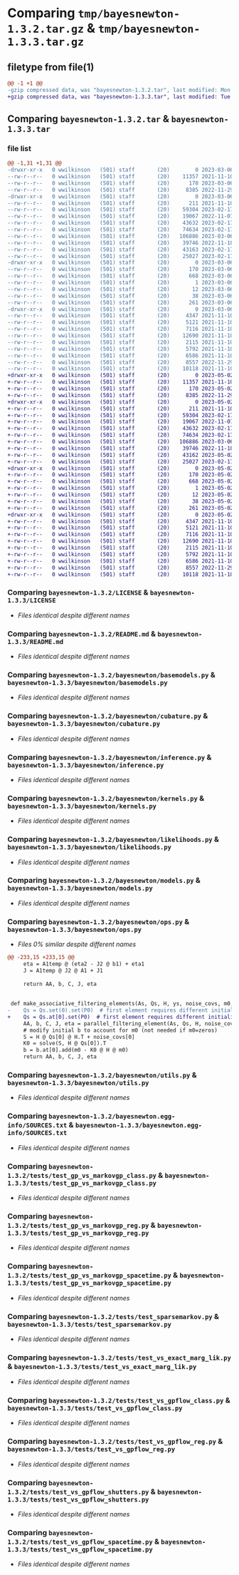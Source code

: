 # Comparing `tmp/bayesnewton-1.3.2.tar.gz` & `tmp/bayesnewton-1.3.3.tar.gz`

## filetype from file(1)

```diff
@@ -1 +1 @@
-gzip compressed data, was "bayesnewton-1.3.2.tar", last modified: Mon Mar  6 14:42:01 2023, max compression
+gzip compressed data, was "bayesnewton-1.3.3.tar", last modified: Tue May  2 20:28:16 2023, max compression
```

## Comparing `bayesnewton-1.3.2.tar` & `bayesnewton-1.3.3.tar`

### file list

```diff
@@ -1,31 +1,31 @@
-drwxr-xr-x   0 wwilkinson   (501) staff       (20)        0 2023-03-06 14:42:01.976911 bayesnewton-1.3.2/
--rw-r--r--   0 wwilkinson   (501) staff       (20)    11357 2021-11-10 15:34:42.000000 bayesnewton-1.3.2/LICENSE
--rw-r--r--   0 wwilkinson   (501) staff       (20)      170 2023-03-06 14:42:01.976776 bayesnewton-1.3.2/PKG-INFO
--rw-r--r--   0 wwilkinson   (501) staff       (20)     8385 2022-11-29 10:26:07.000000 bayesnewton-1.3.2/README.md
-drwxr-xr-x   0 wwilkinson   (501) staff       (20)        0 2023-03-06 14:42:01.974119 bayesnewton-1.3.2/bayesnewton/
--rw-r--r--   0 wwilkinson   (501) staff       (20)      211 2021-11-10 15:34:42.000000 bayesnewton-1.3.2/bayesnewton/__init__.py
--rw-r--r--   0 wwilkinson   (501) staff       (20)    59304 2023-02-17 12:56:03.000000 bayesnewton-1.3.2/bayesnewton/basemodels.py
--rw-r--r--   0 wwilkinson   (501) staff       (20)    19067 2022-11-07 13:19:06.000000 bayesnewton-1.3.2/bayesnewton/cubature.py
--rw-r--r--   0 wwilkinson   (501) staff       (20)    43632 2023-02-17 12:56:03.000000 bayesnewton-1.3.2/bayesnewton/inference.py
--rw-r--r--   0 wwilkinson   (501) staff       (20)    74634 2023-02-17 12:56:03.000000 bayesnewton-1.3.2/bayesnewton/kernels.py
--rw-r--r--   0 wwilkinson   (501) staff       (20)   106886 2023-03-06 14:39:07.000000 bayesnewton-1.3.2/bayesnewton/likelihoods.py
--rw-r--r--   0 wwilkinson   (501) staff       (20)    39746 2022-11-18 14:50:56.000000 bayesnewton-1.3.2/bayesnewton/models.py
--rw-r--r--   0 wwilkinson   (501) staff       (20)    43163 2023-02-17 12:56:03.000000 bayesnewton-1.3.2/bayesnewton/ops.py
--rw-r--r--   0 wwilkinson   (501) staff       (20)    25027 2023-02-17 12:56:03.000000 bayesnewton-1.3.2/bayesnewton/utils.py
-drwxr-xr-x   0 wwilkinson   (501) staff       (20)        0 2023-03-06 14:42:01.974650 bayesnewton-1.3.2/bayesnewton.egg-info/
--rw-r--r--   0 wwilkinson   (501) staff       (20)      170 2023-03-06 14:42:01.000000 bayesnewton-1.3.2/bayesnewton.egg-info/PKG-INFO
--rw-r--r--   0 wwilkinson   (501) staff       (20)      668 2023-03-06 14:42:01.000000 bayesnewton-1.3.2/bayesnewton.egg-info/SOURCES.txt
--rw-r--r--   0 wwilkinson   (501) staff       (20)        1 2023-03-06 14:42:01.000000 bayesnewton-1.3.2/bayesnewton.egg-info/dependency_links.txt
--rw-r--r--   0 wwilkinson   (501) staff       (20)       12 2023-03-06 14:42:01.000000 bayesnewton-1.3.2/bayesnewton.egg-info/top_level.txt
--rw-r--r--   0 wwilkinson   (501) staff       (20)       38 2023-03-06 14:42:01.976946 bayesnewton-1.3.2/setup.cfg
--rw-r--r--   0 wwilkinson   (501) staff       (20)      261 2023-03-06 14:41:11.000000 bayesnewton-1.3.2/setup.py
-drwxr-xr-x   0 wwilkinson   (501) staff       (20)        0 2023-03-06 14:42:01.976600 bayesnewton-1.3.2/tests/
--rw-r--r--   0 wwilkinson   (501) staff       (20)     4347 2021-11-10 15:34:42.000000 bayesnewton-1.3.2/tests/test_gp_vs_markovgp_class.py
--rw-r--r--   0 wwilkinson   (501) staff       (20)     5121 2021-11-10 15:34:42.000000 bayesnewton-1.3.2/tests/test_gp_vs_markovgp_reg.py
--rw-r--r--   0 wwilkinson   (501) staff       (20)     7116 2021-11-10 15:34:42.000000 bayesnewton-1.3.2/tests/test_gp_vs_markovgp_spacetime.py
--rw-r--r--   0 wwilkinson   (501) staff       (20)    12690 2021-11-10 15:34:42.000000 bayesnewton-1.3.2/tests/test_sparsemarkov.py
--rw-r--r--   0 wwilkinson   (501) staff       (20)     2115 2021-11-10 15:34:42.000000 bayesnewton-1.3.2/tests/test_vs_exact_marg_lik.py
--rw-r--r--   0 wwilkinson   (501) staff       (20)     5792 2021-11-10 15:34:42.000000 bayesnewton-1.3.2/tests/test_vs_gpflow_class.py
--rw-r--r--   0 wwilkinson   (501) staff       (20)     6586 2021-11-10 15:34:42.000000 bayesnewton-1.3.2/tests/test_vs_gpflow_reg.py
--rw-r--r--   0 wwilkinson   (501) staff       (20)     8557 2022-11-29 10:25:32.000000 bayesnewton-1.3.2/tests/test_vs_gpflow_shutters.py
--rw-r--r--   0 wwilkinson   (501) staff       (20)    10118 2021-11-10 15:34:42.000000 bayesnewton-1.3.2/tests/test_vs_gpflow_spacetime.py
+drwxr-xr-x   0 wwilkinson   (501) staff       (20)        0 2023-05-02 20:28:16.177220 bayesnewton-1.3.3/
+-rw-r--r--   0 wwilkinson   (501) staff       (20)    11357 2021-11-10 15:34:42.000000 bayesnewton-1.3.3/LICENSE
+-rw-r--r--   0 wwilkinson   (501) staff       (20)      170 2023-05-02 20:28:16.177089 bayesnewton-1.3.3/PKG-INFO
+-rw-r--r--   0 wwilkinson   (501) staff       (20)     8385 2022-11-29 10:26:07.000000 bayesnewton-1.3.3/README.md
+drwxr-xr-x   0 wwilkinson   (501) staff       (20)        0 2023-05-02 20:28:16.174918 bayesnewton-1.3.3/bayesnewton/
+-rw-r--r--   0 wwilkinson   (501) staff       (20)      211 2021-11-10 15:34:42.000000 bayesnewton-1.3.3/bayesnewton/__init__.py
+-rw-r--r--   0 wwilkinson   (501) staff       (20)    59304 2023-02-17 12:56:03.000000 bayesnewton-1.3.3/bayesnewton/basemodels.py
+-rw-r--r--   0 wwilkinson   (501) staff       (20)    19067 2022-11-07 13:19:06.000000 bayesnewton-1.3.3/bayesnewton/cubature.py
+-rw-r--r--   0 wwilkinson   (501) staff       (20)    43632 2023-02-17 12:56:03.000000 bayesnewton-1.3.3/bayesnewton/inference.py
+-rw-r--r--   0 wwilkinson   (501) staff       (20)    74634 2023-02-17 12:56:03.000000 bayesnewton-1.3.3/bayesnewton/kernels.py
+-rw-r--r--   0 wwilkinson   (501) staff       (20)   106886 2023-03-06 14:54:44.000000 bayesnewton-1.3.3/bayesnewton/likelihoods.py
+-rw-r--r--   0 wwilkinson   (501) staff       (20)    39746 2022-11-18 14:50:56.000000 bayesnewton-1.3.3/bayesnewton/models.py
+-rw-r--r--   0 wwilkinson   (501) staff       (20)    43162 2023-05-02 20:15:25.000000 bayesnewton-1.3.3/bayesnewton/ops.py
+-rw-r--r--   0 wwilkinson   (501) staff       (20)    25027 2023-02-17 12:56:03.000000 bayesnewton-1.3.3/bayesnewton/utils.py
+drwxr-xr-x   0 wwilkinson   (501) staff       (20)        0 2023-05-02 20:28:16.175405 bayesnewton-1.3.3/bayesnewton.egg-info/
+-rw-r--r--   0 wwilkinson   (501) staff       (20)      170 2023-05-02 20:28:16.000000 bayesnewton-1.3.3/bayesnewton.egg-info/PKG-INFO
+-rw-r--r--   0 wwilkinson   (501) staff       (20)      668 2023-05-02 20:28:16.000000 bayesnewton-1.3.3/bayesnewton.egg-info/SOURCES.txt
+-rw-r--r--   0 wwilkinson   (501) staff       (20)        1 2023-05-02 20:28:16.000000 bayesnewton-1.3.3/bayesnewton.egg-info/dependency_links.txt
+-rw-r--r--   0 wwilkinson   (501) staff       (20)       12 2023-05-02 20:28:16.000000 bayesnewton-1.3.3/bayesnewton.egg-info/top_level.txt
+-rw-r--r--   0 wwilkinson   (501) staff       (20)       38 2023-05-02 20:28:16.177256 bayesnewton-1.3.3/setup.cfg
+-rw-r--r--   0 wwilkinson   (501) staff       (20)      261 2023-05-02 20:15:46.000000 bayesnewton-1.3.3/setup.py
+drwxr-xr-x   0 wwilkinson   (501) staff       (20)        0 2023-05-02 20:28:16.176910 bayesnewton-1.3.3/tests/
+-rw-r--r--   0 wwilkinson   (501) staff       (20)     4347 2021-11-10 15:34:42.000000 bayesnewton-1.3.3/tests/test_gp_vs_markovgp_class.py
+-rw-r--r--   0 wwilkinson   (501) staff       (20)     5121 2021-11-10 15:34:42.000000 bayesnewton-1.3.3/tests/test_gp_vs_markovgp_reg.py
+-rw-r--r--   0 wwilkinson   (501) staff       (20)     7116 2021-11-10 15:34:42.000000 bayesnewton-1.3.3/tests/test_gp_vs_markovgp_spacetime.py
+-rw-r--r--   0 wwilkinson   (501) staff       (20)    12690 2021-11-10 15:34:42.000000 bayesnewton-1.3.3/tests/test_sparsemarkov.py
+-rw-r--r--   0 wwilkinson   (501) staff       (20)     2115 2021-11-10 15:34:42.000000 bayesnewton-1.3.3/tests/test_vs_exact_marg_lik.py
+-rw-r--r--   0 wwilkinson   (501) staff       (20)     5792 2021-11-10 15:34:42.000000 bayesnewton-1.3.3/tests/test_vs_gpflow_class.py
+-rw-r--r--   0 wwilkinson   (501) staff       (20)     6586 2021-11-10 15:34:42.000000 bayesnewton-1.3.3/tests/test_vs_gpflow_reg.py
+-rw-r--r--   0 wwilkinson   (501) staff       (20)     8557 2022-11-29 10:25:32.000000 bayesnewton-1.3.3/tests/test_vs_gpflow_shutters.py
+-rw-r--r--   0 wwilkinson   (501) staff       (20)    10118 2021-11-10 15:34:42.000000 bayesnewton-1.3.3/tests/test_vs_gpflow_spacetime.py
```

### Comparing `bayesnewton-1.3.2/LICENSE` & `bayesnewton-1.3.3/LICENSE`

 * *Files identical despite different names*

### Comparing `bayesnewton-1.3.2/README.md` & `bayesnewton-1.3.3/README.md`

 * *Files identical despite different names*

### Comparing `bayesnewton-1.3.2/bayesnewton/basemodels.py` & `bayesnewton-1.3.3/bayesnewton/basemodels.py`

 * *Files identical despite different names*

### Comparing `bayesnewton-1.3.2/bayesnewton/cubature.py` & `bayesnewton-1.3.3/bayesnewton/cubature.py`

 * *Files identical despite different names*

### Comparing `bayesnewton-1.3.2/bayesnewton/inference.py` & `bayesnewton-1.3.3/bayesnewton/inference.py`

 * *Files identical despite different names*

### Comparing `bayesnewton-1.3.2/bayesnewton/kernels.py` & `bayesnewton-1.3.3/bayesnewton/kernels.py`

 * *Files identical despite different names*

### Comparing `bayesnewton-1.3.2/bayesnewton/likelihoods.py` & `bayesnewton-1.3.3/bayesnewton/likelihoods.py`

 * *Files identical despite different names*

### Comparing `bayesnewton-1.3.2/bayesnewton/models.py` & `bayesnewton-1.3.3/bayesnewton/models.py`

 * *Files identical despite different names*

### Comparing `bayesnewton-1.3.2/bayesnewton/ops.py` & `bayesnewton-1.3.3/bayesnewton/ops.py`

 * *Files 0% similar despite different names*

```diff
@@ -233,15 +233,15 @@
     eta = A1temp @ (eta2 - J2 @ b1) + eta1
     J = A1temp @ J2 @ A1 + J1
 
     return AA, b, C, J, eta
 
 
 def make_associative_filtering_elements(As, Qs, H, ys, noise_covs, m0, P0):
-    Qs = Qs.set(0).set(P0)  # first element requires different initialisation
+    Qs = Qs.at[0].set(P0)  # first element requires different initialisation
     AA, b, C, J, eta = parallel_filtering_element(As, Qs, H, noise_covs, ys)
     # modify initial b to account for m0 (not needed if m0=zeros)
     S = H @ Qs[0] @ H.T + noise_covs[0]
     K0 = solve(S, H @ Qs[0]).T
     b = b.at[0].add(m0 - K0 @ H @ m0)
     return AA, b, C, J, eta
```

### Comparing `bayesnewton-1.3.2/bayesnewton/utils.py` & `bayesnewton-1.3.3/bayesnewton/utils.py`

 * *Files identical despite different names*

### Comparing `bayesnewton-1.3.2/bayesnewton.egg-info/SOURCES.txt` & `bayesnewton-1.3.3/bayesnewton.egg-info/SOURCES.txt`

 * *Files identical despite different names*

### Comparing `bayesnewton-1.3.2/tests/test_gp_vs_markovgp_class.py` & `bayesnewton-1.3.3/tests/test_gp_vs_markovgp_class.py`

 * *Files identical despite different names*

### Comparing `bayesnewton-1.3.2/tests/test_gp_vs_markovgp_reg.py` & `bayesnewton-1.3.3/tests/test_gp_vs_markovgp_reg.py`

 * *Files identical despite different names*

### Comparing `bayesnewton-1.3.2/tests/test_gp_vs_markovgp_spacetime.py` & `bayesnewton-1.3.3/tests/test_gp_vs_markovgp_spacetime.py`

 * *Files identical despite different names*

### Comparing `bayesnewton-1.3.2/tests/test_sparsemarkov.py` & `bayesnewton-1.3.3/tests/test_sparsemarkov.py`

 * *Files identical despite different names*

### Comparing `bayesnewton-1.3.2/tests/test_vs_exact_marg_lik.py` & `bayesnewton-1.3.3/tests/test_vs_exact_marg_lik.py`

 * *Files identical despite different names*

### Comparing `bayesnewton-1.3.2/tests/test_vs_gpflow_class.py` & `bayesnewton-1.3.3/tests/test_vs_gpflow_class.py`

 * *Files identical despite different names*

### Comparing `bayesnewton-1.3.2/tests/test_vs_gpflow_reg.py` & `bayesnewton-1.3.3/tests/test_vs_gpflow_reg.py`

 * *Files identical despite different names*

### Comparing `bayesnewton-1.3.2/tests/test_vs_gpflow_shutters.py` & `bayesnewton-1.3.3/tests/test_vs_gpflow_shutters.py`

 * *Files identical despite different names*

### Comparing `bayesnewton-1.3.2/tests/test_vs_gpflow_spacetime.py` & `bayesnewton-1.3.3/tests/test_vs_gpflow_spacetime.py`

 * *Files identical despite different names*

